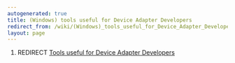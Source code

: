 ```yaml
---
autogenerated: true
title: (Windows) tools useful for Device Adapter Developers
redirect_from: /wiki/(Windows)_tools_useful_for_Device_Adapter_Developers
layout: page
---
```


1.  REDIRECT [Tools useful for Device Adapter
    Developers](Tools_useful_for_Device_Adapter_Developers "wikilink")
